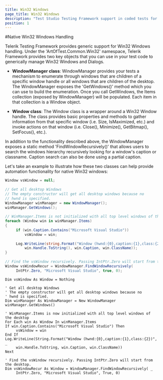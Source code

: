 ```yaml
---
title: Win32 Windows
page_title: Win32 Windows
description: "Test Studio Testing Framework support in coded tests for Win32 Windows through the WindowManager and Window classes"
position: 1
---
```

#Native Win32 Windows Handling

Telerik Testing Framework provides generic support for Win32 Windows handling. Under the 'ArtOfTest.Common.Win32' namespace, Telerik Framework provides two key objects that you can use in your test code to generically manage Win32 Windows and Dialogs.

* **WindowManager class**: WindowManager provides your tests a mechanism to enumerate through windows that are children of a specific window handle or all windows that are children of the desktop. The WindowManager exposes the 'GetWindows()' method which you can use to build the enumeration. Once you call GetWindows, the Items collection (exposed by WindowManager) will be populated. Each item in that collection is a Window object.

* **Window class**: The Window class is a wrapper around a Win32 Window handle. The class provides basic properties and methods to gather information from that specific window (i.e. Size, IsMaximized, etc.) and invoke actions on that window (i.e. Close(), Minimize(), GetBitmap(), SetFocus(), etc.).
 
In addition to the functionality described above, the WindowManager exposes a static method 'FindWindowRecursively()' that allows users to search the windows hierarchy recursively looking for a window's caption or classname. Caption search can also be done using a partial caption.
 
Let's take an example to illustrate how these two classes can help provide automation functionality for native Win32 windows:


```C#
Window vsWindow = null;
  
// Get all desktop Windows
// The empty constructor will get all desktop windows because no
// hwnd is specified.
WindowManager winManager = new WindowManager();
winManager.GetWindows();
  
// WinManager.Items is not initialized with all top level windows of the desktop
foreach (Window win in winManager.Items)
{
     if (win.Caption.Contains("Microsoft Visual Studio"))
         vsWindow = win;
  
     Log.WriteLine(string.Format("Window (hwnd:{0},caption:{1},class:{2})",
         win.Handle.ToString(), win.Caption, win.ClassName));
}
  
// Find the vsWindow recursively. Passing IntPtr.Zero will start from the desktop.
Window vsWindowRecur = WindowManager.FindWindowRecursively(
     IntPtr.Zero, "Microsoft Visual Studio", true, 0);
```
```VB
Dim vsWindow As Window = Nothing
  
' Get all desktop Windows
' The empty constructor will get all desktop windows because no
' hwnd is specified.
Dim winManager As WindowManager = New WindowManager
winManager.GetWindows()
  
' WinManager.Items is now initialized with all top level windows of the desktop
For Each win As Window In winManager.Items
If win.Caption.Contains("Microsoft Visual Studio") Then
     vsWindow = win
End If
Log.WriteLine(String.Format("Window (hwnd:{0},caption:{1},class:{2})", _
     win.Handle.ToString, win.Caption, win.ClassName))
Next
  
' Find the vsWindow recursively. Passing IntPtr.Zero will start from the desktop.
Dim vsWindowRecur As Window = WindowManager.FindWindowRecursively( _
     IntPtr.Zero, "Microsoft Visual Studio", True, 0)
```

